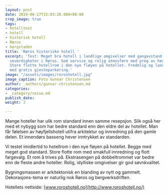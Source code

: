 ```yaml
---
layout: post
date: 2019-06-27T15:03:20.000+00:00
crop_image: true
tags:
- hotelltest
- hotell
- historisk hotell
- Røros
- bergstaden
title: 'Røros historiske hotell '
excerpt: 'Test: Meget bra hotell i landlige omgivelser med gangavstand til sentrale
  severdigheter i Røros. God service og rolig atmosfære med preg av høyfjellshotell.
  Store flotte hotellrom i den nye fløyen på hotellet. Fredelig og landlig beliggenhet
  med gratis gjesteparkering.'
image: "/assets/images/roroshotell.jpg"
image_caption: Foto Gunnar Christensen
author: _authors/gunnar-christensen.md
categories:
- _category/reise.md
publish_date: 
weight: 3

---
```

Mange hoteller har ulik rom standard innen samme resepsjon. Slik også her med et nybygg som har bedre standard enn den eldre del av hotellet. Man får følelsen av høyfjellshotell utifra arkitektur og innredning på den gamle delen. Et innendørs basseng hever inntrykket av standarden.

Vi testet imidlertid to hotellrom i den nye fløyen på hotellet. Begge med meget god standard. Store flotte rom med smakfull innredning og flott fargevalg. Et rom å trives på. Ekstrasengen på dobbeltrommet var bedre enn de fleste andre hoteller. Rolig, idylliske omgivelser gir god søvnkvalitet.

Bygningsmassen er arkitektonisk en blanding av nytt og gammelt. Dekorasjons-tema er naturlig nok Røros og bergverksdriften.

Hotellets nettside: [www.roroshotell.no](http://www.roroshotell.no/)